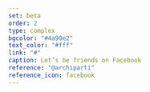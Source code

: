 ```yaml
---
set: beta
order: 2
type: complex
bgcolor: "#4a90e2"
text_color: "#fff"
link: "#"
caption: Let’s be friends on Facebook
reference: "@archiparti"
reference_icon: facebook
---
```

